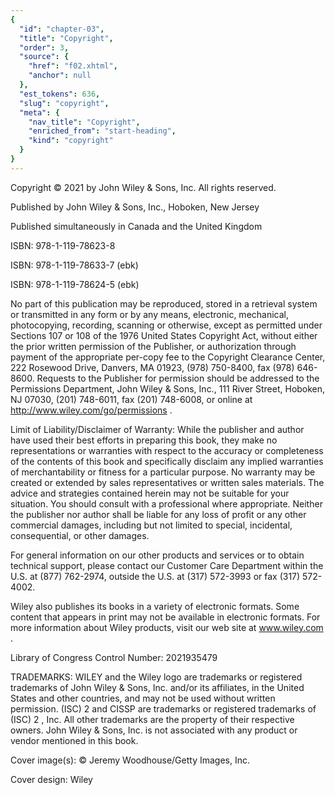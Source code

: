 ```yaml
---
{
  "id": "chapter-03",
  "title": "Copyright",
  "order": 3,
  "source": {
    "href": "f02.xhtml",
    "anchor": null
  },
  "est_tokens": 636,
  "slug": "copyright",
  "meta": {
    "nav_title": "Copyright",
    "enriched_from": "start-heading",
    "kind": "copyright"
  }
}
---
```

Copyright © 2021 by John Wiley & Sons, Inc. All rights reserved.

Published by John Wiley & Sons, Inc., Hoboken, New Jersey

Published simultaneously in Canada and the United Kingdom

ISBN: 978-1-119-78623-8

ISBN: 978-1-119-78633-7 (ebk)

ISBN: 978-1-119-78624-5 (ebk)

No part of this publication may be reproduced, stored in a retrieval system or transmitted in any form or by any means, electronic, mechanical, photocopying, recording, scanning or otherwise, except as permitted under Sections 107 or 108 of the 1976 United States Copyright Act, without either the prior written permission of the Publisher, or authorization through payment of the appropriate per-copy fee to the Copyright Clearance Center, 222 Rosewood Drive, Danvers, MA 01923, (978) 750-8400, fax (978) 646-8600. Requests to the Publisher for permission should be addressed to the Permissions Department, John Wiley & Sons, Inc., 111 River Street, Hoboken, NJ 07030, (201) 748-6011, fax (201) 748-6008, or online at http://www.wiley.com/go/permissions .

Limit of Liability/Disclaimer of Warranty: While the publisher and author have used their best efforts in preparing this book, they make no representations or warranties with respect to the accuracy or completeness of the contents of this book and specifically disclaim any implied warranties of merchantability or fitness for a particular purpose. No warranty may be created or extended by sales representatives or written sales materials. The advice and strategies contained herein may not be suitable for your situation. You should consult with a professional where appropriate. Neither the publisher nor author shall be liable for any loss of profit or any other commercial damages, including but not limited to special, incidental, consequential, or other damages.

For general information on our other products and services or to obtain technical support, please contact our Customer Care Department within the U.S. at (877) 762-2974, outside the U.S. at (317) 572-3993 or fax (317) 572-4002.

Wiley also publishes its books in a variety of electronic formats. Some content that appears in print may not be available in electronic formats. For more information about Wiley products, visit our web site at www.wiley.com .

Library of Congress Control Number: 2021935479

TRADEMARKS: WILEY and the Wiley logo are trademarks or registered trademarks of John Wiley & Sons, Inc. and/or its affiliates, in the United States and other countries, and may not be used without written permission. (ISC) 2 and CISSP are trademarks or registered trademarks of (ISC) 2 , Inc. All other trademarks are the property of their respective owners. John Wiley & Sons, Inc. is not associated with any product or vendor mentioned in this book.

Cover image(s): © Jeremy Woodhouse/Getty Images, Inc.

Cover design: Wiley
